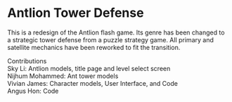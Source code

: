 
# Antlion Tower Defense

This is a redesign of the Antlion flash game. Its genre has been changed to a strategic tower defense from a puzzle strategy game. All primary and satellite mechanics have been reworked to fit the transition. 


Contributions <br/>
Sky Li: Antlion models, title page and level select screen <br/>
Nijhum Mohammed: Ant tower models <br/>
Vivian James: Character models, User Interface, and Code<br/>
Angus Hon: Code<br/>

